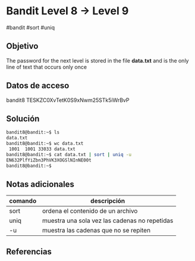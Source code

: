 # Bandit Level 8 → Level 9
#bandit #sort #uniq
## Objetivo
The password for the next level is stored in the file **data.txt** and is the only line of text that occurs only once

## Datos de acceso
bandit8
TESKZC0XvTetK0S9xNwm25STk5iWrBvP

## Solución
``` bash
bandit8@bandit:~$ ls
data.txt
bandit8@bandit:~$ wc data.txt
 1001  1001 33033 data.txt
bandit8@bandit:~$ cat data.txt | sort | uniq -u
EN632PlfYiZbn3PhVK3XOGSlNInNE00t
bandit8@bandit:~$
```
## Notas adicionales
| comando | descripción |
|----------|----------|
|sort |ordena el contenido de un archivo|
| uniq | muestra una sola vez las cadenas no repetidas
| -u | muestra las cadenas que no se repiten |

## Referencias
